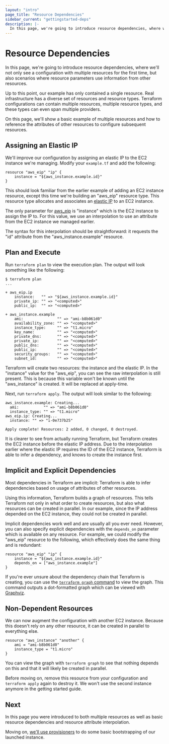 ```yaml
---
layout: "intro"
page_title: "Resource Dependencies"
sidebar_current: "gettingstarted-deps"
description: |-
  In this page, we're going to introduce resource dependencies, where we'll not only see a configuration with multiple resources for the first time, but also scenarios where resource parameters use information from other resources.
---
```


# Resource Dependencies

In this page, we're going to introduce resource dependencies,
where we'll not only see a configuration with multiple resources
for the first time, but also scenarios where resource parameters
use information from other resources.

Up to this point, our example has only contained a single resource.
Real infrastructure has a diverse set of resources and resource
types. Terraform configurations can contain multiple resources,
multiple resource types, and these types can even span multiple
providers.

On this page, we'll show a basic example of multiple resources
and how to reference the attributes of other resources to configure
subsequent resources.

## Assigning an Elastic IP

We'll improve our configuration by assigning an elastic IP to
the EC2 instance we're managing. Modify your `example.tf` and
add the following:

```
resource "aws_eip" "ip" {
	instance = "${aws_instance.example.id}"
}
```

This should look familiar from the earlier example of adding
an EC2 instance resource, except this time we're building
an "aws\_eip" resource type. This resource type allocates
and associates an
[elastic IP](http://docs.aws.amazon.com/AWSEC2/latest/UserGuide/elastic-ip-addresses-eip.html)
to an EC2 instance.

The only parameter for
[aws\_eip](/docs/providers/aws/r/eip.html) is "instance" which
is the EC2 instance to assign the IP to. For this value, we
use an interpolation to use an attribute from the EC2 instance
we managed earlier.

The syntax for this interpolation should be straightforward:
it requests the "id" attribute from the "aws\_instance.example"
resource.

## Plan and Execute

Run `terraform plan` to view the execution plan. The output
will look something like the following:

```
$ terraform plan
...

+ aws_eip.ip
    instance:   "" => "${aws_instance.example.id}"
    private_ip: "" => "<computed>"
    public_ip:  "" => "<computed>"

+ aws_instance.example
    ami:               "" => "ami-b8b061d0"
    availability_zone: "" => "<computed>"
    instance_type:     "" => "t1.micro"
    key_name:          "" => "<computed>"
    private_dns:       "" => "<computed>"
    private_ip:        "" => "<computed>"
    public_dns:        "" => "<computed>"
    public_ip:         "" => "<computed>"
    security_groups:   "" => "<computed>"
    subnet_id:         "" => "<computed>"
```

Terraform will create two resources: the instance and the elastic
IP. In the "instance" value for the "aws\_eip", you can see the
raw interpolation is still present. This is because this variable
won't be known until the "aws\_instance" is created. It will be
replaced at apply-time.

Next, run `terraform apply`. The output will look similar to the
following:

```
aws_instance.example: Creating...
  ami:           "" => "ami-b8b061d0"
  instance_type: "" => "t1.micro"
aws_eip.ip: Creating...
  instance: "" => "i-0e737b25"

Apply complete! Resources: 2 added, 0 changed, 0 destroyed.
```

It is clearer to see from actually running Terraform, but
Terraform creates the EC2 instance before the elastic IP
address. Due to the interpolation earlier where the elastic
IP requires the ID of the EC2 instance, Terraform is able
to infer a dependency, and knows to create the instance
first.

## Implicit and Explicit Dependencies

Most dependencies in Terraform are implicit: Terraform is able
to infer dependencies based on usage of attributes of other
resources.

Using this information, Terraform builds a graph of resources.
This tells Terraform not only in what order to create resources,
but also what resources can be created in parallel. In our example,
since the IP address depended on the EC2 instance, they could
not be created in parallel.

Implicit dependencies work well and are usually all you ever need.
However, you can also specify explicit dependencies with the
`depends_on` parameter which is available on any resource. For example,
we could modify the "aws\_eip" resource to the following, which
effectively does the same thing and is redundant:

```
resource "aws_eip" "ip" {
	instance = "${aws_instance.example.id}"
	depends_on = ["aws_instance.example"]
}
```

If you're ever unsure about the dependency chain that Terraform
is creating, you can use the [`terraform graph` command](/docs/commands/graph.html) to view
the graph. This command outputs a dot-formatted graph which can be
viewed with
[Graphviz](http://www.graphviz.org/).

## Non-Dependent Resources

We can now augment the configuration with another EC2 instance.
Because this doesn't rely on any other resource, it can be
created in parallel to everything else.

```
resource "aws_instance" "another" {
	ami = "ami-b8b061d0"
	instance_type = "t1.micro"
}
```

You can view the graph with `terraform graph` to see that
nothing depends on this and that it will likely be created
in parallel.

Before moving on, remove this resource from your configuration
and `terraform apply` again to destroy it. We won't use the
second instance anymore in the getting started guide.

## Next

In this page you were introduced to both multiple resources
as well as basic resource dependencies and resource attribute
interpolation.

Moving on, [we'll use provisioners](/intro/getting-started/provision.html)
to do some basic bootstrapping of our launched instance.
